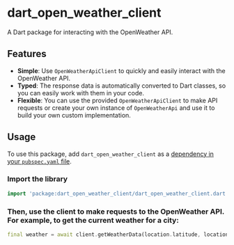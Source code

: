 # dart_open_weather_client

A Dart package for interacting with the OpenWeather API. 

## Features
- **Simple**: Use `OpenWeatherApiClient` to quickly and easily interact with the OpenWeather API.
- **Typed**: The response data is automatically converted to Dart classes, so you can easily work with them in your code.
- **Flexible**: You can use the provided `OpenWeatherApiClient` to make API requests or create your own instance of `OpenWeatherApi` and use it to build your own custom implementation.

## Usage

To use this package, add `dart_open_weather_client` as a [dependency in your `pubspec.yaml` file](https://flutter.dev/docs/development/packages-and-plugins/using-packages).

### Import the library
```dart
import 'package:dart_open_weather_client/dart_open_weather_client.dart';
```

### Then, use the client to make requests to the OpenWeather API. For example, to get the current weather for a city:
```dart
final weather = await client.getWeatherData(location.latitude, location.longitude);
```